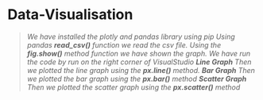 # Data-Visualisation
   >*We have installed the plotly and pandas library using pip*
   >*Using pandas **read_csv()** function we read the csv file.*
   >*Using the **fig.show()** method function we have shown the graph.*
   >*We have run the code by run on the right corner of VisualStudio*
_**Line Graph**_
   *Then we plotted the line graph using the **px.line()** method.*
_**Bar Graph**_
   *Then we plotted the bar graph using the **px.bar()** method*
_**Scatter Graph**_
   *Then we plotted the scatter graph using the **px.scatter()** method*
